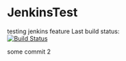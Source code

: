 # JenkinsTest
testing jenkins feature
Last build status:  
[![Build Status](http://ec2-54-183-226-188.us-west-1.compute.amazonaws.com:8080/buildStatus/icon?job=Build)](http://ec2-54-183-226-188.us-west-1.compute.amazonaws.com:8080/job/Build/)

some commit 2
